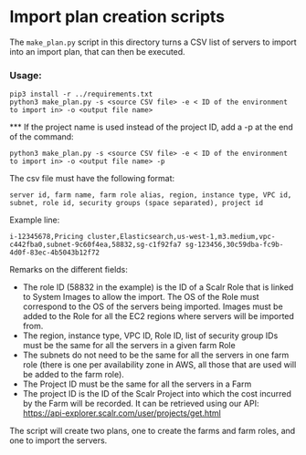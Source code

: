 # Import plan creation scripts

The `make_plan.py` script in this directory turns a CSV list of servers to import into an import plan, that can then be executed.

### Usage:

```
pip3 install -r ../requirements.txt
python3 make_plan.py -s <source CSV file> -e < ID of the environment to import in> -o <output file name>
```

*** If the project name is used instead of the project ID, add a -p at the end of the command:
```
python3 make_plan.py -s <source CSV file> -e < ID of the environment to import in> -o <output file name> -p
```

The csv file must have the following format:
```
server id, farm name, farm role alias, region, instance type, VPC id, subnet, role id, security groups (space separated), project id
```
Example line:
```
i-12345678,Pricing cluster,Elasticsearch,us-west-1,m3.medium,vpc-c442fba0,subnet-9c60f4ea,58832,sg-c1f92fa7 sg-123456,30c59dba-fc9b-4d0f-83ec-4b5043b12f72
```

Remarks on the different fields:
 - The role ID (58832 in the example) is the ID of a Scalr Role that is linked to System Images to allow the import. The OS of the Role must correspond to the OS of the servers being imported. Images must be added to the Role for all the EC2 regions where servers will be imported from.
 - The region, instance type, VPC ID, Role ID, list of security group IDs must be the same for all the servers in a given farm Role
 - The subnets do not need to be the same for all the servers in one farm role (there is one per availability zone in AWS, all those that are used will be added to the farm role).
 - The Project ID must be the same for all the servers in a Farm
 - The project ID is the ID of the Scalr Project into which the cost incurred by the Farm will be recorded. It can be retrieved using our API: https://api-explorer.scalr.com/user/projects/get.html



The script will create two plans, one to create the farms and farm roles, and one to import the servers.
